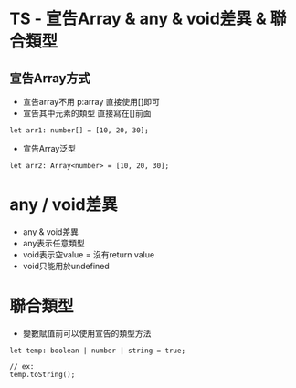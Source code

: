 # TS - 宣告Array & any & void差異 & 聯合類型
## 宣告Array方式
- 宣告array不用 p:array 直接使用[]即可
- 宣告其中元素的類型 直接寫在[]前面

```
let arr1: number[] = [10, 20, 30];
```

- 宣告Array泛型
```
let arr2: Array<number> = [10, 20, 30];
```

# any / void差異

- any & void差異
- any表示任意類型
- void表示空value = 沒有return value
- void只能用於undefined

# 聯合類型
- 變數賦值前可以使用宣告的類型方法

```
let temp: boolean | number | string = true;

// ex:
temp.toString();
```